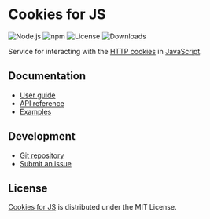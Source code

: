 # Cookies for JS
![Node.js](https://badgen.net/npm/node/@cedx/cookies) ![npm](https://badgen.net/npm/v/@cedx/cookies) ![License](https://badgen.net/npm/license/@cedx/cookies) ![Downloads](https://badgen.net/npm/dt/@cedx/cookies)

Service for interacting with the [HTTP cookies](https://developer.mozilla.org/docs/Web/HTTP/Cookies)
in [JavaScript](https://developer.mozilla.org/docs/Web/JavaScript).

## Documentation
- [User guide](https://github.com/cedx/cookies.js/wiki)
- [API reference](https://cedx.github.io/cookies.js)
- [Examples](https://github.com/cedx/cookies.js/tree/main/example)

## Development
- [Git repository](https://github.com/cedx/cookies.js)
- [Submit an issue](https://github.com/cedx/cookies.js/issues)

## License
[Cookies for JS](https://github.com/cedx/cookies.js) is distributed under the MIT License.
